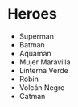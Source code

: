 # Heroes

* Superman
* Batman
* Aquaman
* Mujer Maravilla
* Linterna Verde
* Robin
* Volcán Negro
* Catman
